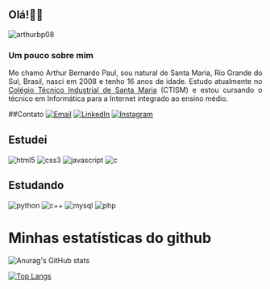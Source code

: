 ## Olá!👋🏻

<p align="left"> <img src="https://komarev.com/ghpvc/?username=b&label=Profile%20views&color=8718e2&style=flat-square" alt="arthurbp08" /> </p>

### Um pouco sobre mim
<!-- <img style="width:256px; border-radius:50%; margin: 1rem;" align="right" alt="" src=""/> -->

<p align="justify">Me chamo Arthur Bernardo Paul, sou natural de Santa Maria, Rio Grande do Sul, Brasil, nasci em 2008 e tenho 16 anos de idade. Estudo atualmente no <a href="https://www.ufsm.br/unidades-universitarias/ctism">Colégio Técnico Industrial de Santa Maria</a> (CTISM) e estou cursando o técnico em Informática para a Internet integrado ao ensino médio.</p>

##Contato
[![Email](https://img.shields.io/badge/Gmail-D14836?style=for-the-badge&logo=gmail&logoColor=white)](mailto:arthurbernardopaul@gmail.com)
[![LinkedIn](https://img.shields.io/badge/LinkedIn-0077B5?style=for-the-badge&logo=linkedin&logoColor=white)](https://www.linkedin.com/in/arthur-bernardo-paul-0ab9a61b1/)
[![Instagram](https://img.shields.io/badge/Instagram-E4405F?style=for-the-badge&logo=instagram&logoColor=white)](https://www.instagram.com/arthurbp__/)

## Estudei
<div display="inline-block">
    <!--html-->
    <img align="center" alt="html5" src="https://img.shields.io/badge/HTML5-E34F26?style=for-the-badge&logo=html5&logoColor=white"/>
    <!--css-->
    <img align="center" alt="css3" src="https://img.shields.io/badge/CSS3-1572B6?style=for-the-badge&logo=css3&logoColor=white"/>
    <!--js-->
    <img align="center" alt="javascript" src="https://img.shields.io/badge/JavaScript-F7DF1E?style=for-the-badge&logo=javascript&logoColor=black"/>
    <!--c-->
    <img align="center" alt="c" src="https://img.shields.io/badge/C-00599C?style=for-the-badge&logo=c&logoColor=white"/>
    <!--C++-->
</div>

## Estudando
<div display="inline-block">
    <!--py-->
    <img align="center" alt="python" src="https://img.shields.io/badge/Python-3776AB?style=for-the-badge&logo=python&logoColor=white"/>
    <!--html-->
    <img align="center" alt="c++" src="https://img.shields.io/badge/C%2B%2B-00599C?style=for-the-badge&logo=c%2B%2B&logoColor=white"/>
    <!--mysql-->
    <img align="center" alt="mysql" src="https://img.shields.io/badge/MySQL-005C84?style=for-the-badge&logo=mysql&logoColor=white"/>
    <!--php-->
    <img align="center" alt="php" src="https://img.shields.io/badge/PHP-777BB4?style=for-the-badge&logo=php&logoColor=white"/>
</div>

# Minhas estatísticas do github

![Anurag's GitHub stats](https://github-readme-stats.vercel.app/api?username=arthurbp08&show_icons=true&theme=midnight-purple)

<!-- <br> -->

[![Top Langs](https://github-readme-stats.vercel.app/api/top-langs/?username=arthurbp08&theme=midnight-purple)](https://github.com/arthurbp08/github-readme-stats)
